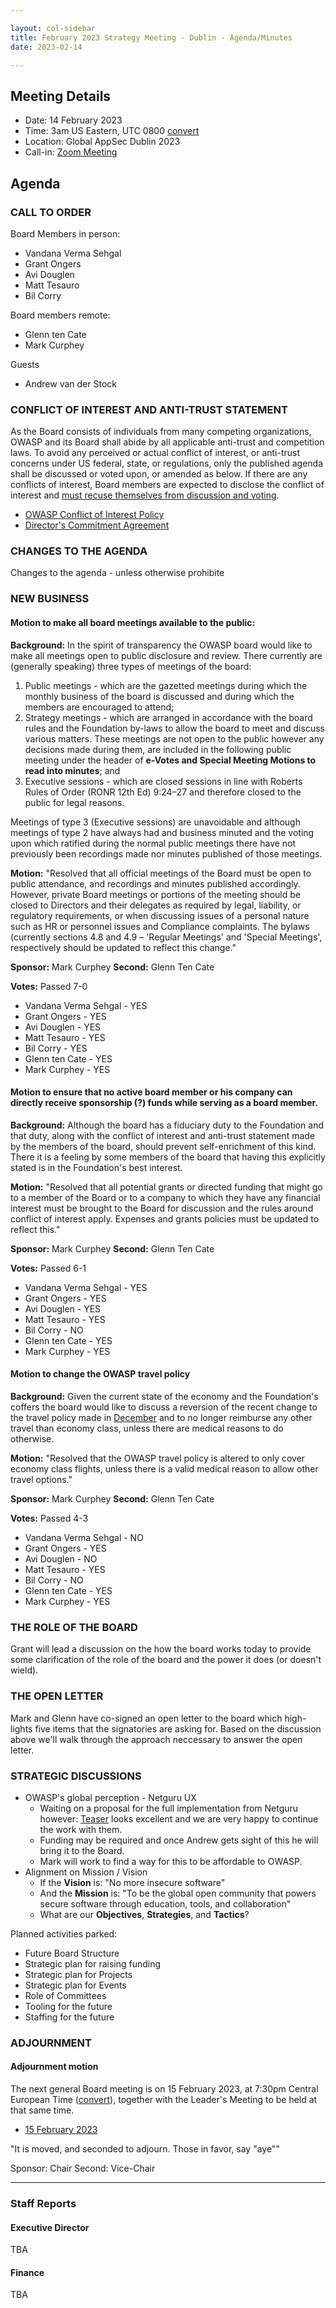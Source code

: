 ```yaml
---

layout: col-sidebar
title: February 2023 Strategy Meeting - Dublin - Agenda/Minutes
date: 2023-02-14

---
```


## Meeting Details

- Date: 14 February 2023
- Time: 3am US Eastern, UTC 0800 [convert](https://www.timeanddate.com/worldclock/meetingdetails.html?year=2023&month=02&day=14&hour=8&min=0&sec=0&p1=398&p2=16&p3=110&p4=197&p5=217&p6=136&p7=179&p8=438)
- Location: Global AppSec Dublin 2023
- Call-in: [Zoom Meeting](https://us06web.zoom.us/j/81029028601?pwd=dmxvNXkvZWFhQ3NxQTR4WGIrbnZWQT09)

## Agenda

### CALL TO ORDER

Board Members in person:
- Vandana Verma Sehgal
- Grant Ongers
- Avi Douglen
- Matt Tesauro
- Bil Corry

Board members remote:
- Glenn ten Cate
- Mark Curphey

Guests
 - Andrew van der Stock

### CONFLICT OF INTEREST AND ANTI-TRUST STATEMENT

As the Board consists of individuals from many competing organizations, OWASP and its Board shall abide by all applicable anti-trust and competition laws. To avoid any perceived or actual conflict of interest, or anti-trust concerns under US federal, state, or regulations, only the published agenda shall be discussed or voted upon, or amended as below. If there are any conflicts of interest, Board members are expected to disclose the conflict of interest and [must recuse themselves from discussion and voting](https://owasp.org/www-policy/legal/bylaws#section-702-disclosure-required).

- [OWASP Conflict of Interest Policy](https://owasp.org/www-policy/operational/conflict-of-interest)
- [Director's Commitment Agreement](https://owasp.org/www-policy/legal/directors-committment-agreement)

### CHANGES TO THE AGENDA

Changes to the agenda - unless otherwise prohibite

### NEW BUSINESS

#### Motion to make all board meetings available to the public:

**Background:** In the spirit of transparency the OWASP board would like to make all meetings open to public disclosure and review. There currently are (generally speaking) three types of meetings of the board:
1. Public meetings - which are the gazetted meetings during which the monthly business of the board is discussed and during which the members are encouraged to attend;
2. Strategy meetings - which are arranged in accordance with the board rules and the Foundation by-laws to allow the board to meet and discuss various matters. These meetings are not open to the public however any decisions made during them, are included in the following public meeting under the header of **e-Votes and Special Meeting Motions to read into minutes**; and
3. Executive sessions - which are closed sessions in line with Roberts Rules of Order (RONR 12th Ed) 9:24–27 and therefore closed to the public for legal reasons.

Meetings of type 3 (Executive sessions) are unavoidable and although meetings of type 2 have always had and business minuted and the voting upon which ratified during the normal public meetings there have not previously been recordings made nor minutes published of those meetings.

**Motion:** "Resolved that all official meetings of the Board must be open to public attendance, and recordings and minutes published accordingly. However, private Board meetings or portions of the meeting should be closed to Directors and their delegates as required by legal, liability, or regulatory requirements, or when discussing issues of a personal nature such as HR or personnel issues and Compliance complaints. The bylaws (currently sections 4.8 and 4.9 – 'Regular Meetings' and 'Special Meetings', respectively should be updated to reflect this change."

**Sponsor:** Mark Curphey
**Second:** Glenn Ten Cate

**Votes:** Passed 7-0
- Vandana Verma Sehgal - YES
- Grant Ongers - YES
- Avi Douglen - YES
- Matt Tesauro - YES
- Bil Corry - YES
- Glenn ten Cate - YES
- Mark Curphey - YES

#### Motion to ensure that no active board member or his company can directly receive sponsorship (?) funds while serving as a board member.

**Background:** Although the board has a fiduciary duty to the Foundation and that duty, along with the conflict of interest and anti-trust statement made by the members of the board, should prevent self-enrichment of this kind. There it is a feeling by some members of the board that having this explicitly stated is in the Foundation's best interest.

**Motion:** "Resolved that all potential grants or directed funding that might go to a member of the Board or to a company to which they have any financial interest must be brought to the Board for discussion and the rules around conflict of interest apply. Expenses and grants policies must be updated to reflect this."

**Sponsor:** Mark Curphey
**Second:** Glenn Ten Cate

**Votes:** Passed 6-1
- Vandana Verma Sehgal - YES
- Grant Ongers - YES
- Avi Douglen - YES
- Matt Tesauro - YES
- Bil Corry - NO
- Glenn ten Cate - YES
- Mark Curphey - YES

#### Motion to change the OWASP travel policy

**Background:** Given the current state of the economy and the Foundation's coffers the board would like to discuss a reversion of the recent change to the travel policy made in [December](https://owasp.org/www-board/meetings-historical/2022/202212.html#motion-to-amend-the-expenses-policy-to-allow-economy-plus-travel-for-greater-than-8-hours) and to no longer reimburse any other travel than economy class, unless there are medical reasons to do otherwise.

**Motion:** "Resolved that the OWASP travel policy is altered to only cover economy class flights, unless there is a valid medical reason to allow other travel options."

**Sponsor:** Mark Curphey
**Second:** Glenn Ten Cate

**Votes:** Passed 4-3
- Vandana Verma Sehgal - NO
- Grant Ongers - YES
- Avi Douglen - NO
- Matt Tesauro - YES
- Bil Corry - NO
- Glenn ten Cate - YES
- Mark Curphey - YES

### THE ROLE OF THE BOARD
Grant will lead a discussion on the how the board works today to provide some clarification of the role of the board and the power it does (or doesn't wield).

### THE OPEN LETTER
Mark and Glenn have co-signed an open letter to the board which high-lights five items that the signatories are asking for. Based on the discussion above we'll walk through the approach neccessary to answer the open letter.

### STRATEGIC DISCUSSIONS
 - OWASP's global perception - Netguru UX
   - Waiting on a proposal for the full implementation from Netguru however: [Teaser](https://www.figma.com/proto/ZWFdixfqwcjXTRrcNRdEHH/OWASP-Resources---Teaser?page-id=512%3A2949&node-id=537%3A17212&viewport=-577%2C1745%2C0.8&scaling=scale-down&starting-point-node-id=537%3A17212) looks excellent and we are very happy to continue the work with them. 
   - Funding may be required and once Andrew gets sight of this he will bring it to the Board. 
   - Mark will work to find a way for this to be affordable to OWASP.
 - Alignment on Mission / Vision
   - If the **Vision** is: "No more insecure software"
   - And the **Mission** is: "To be the global open community that powers secure software through education, tools, and collaboration"
   - What are our **Objectives**, **Strategies**, and **Tactics**?

Planned activities parked:
 - Future Board Structure
 - Strategic plan for raising funding
 - Strategic plan for Projects
 - Strategic plan for Events
 - Role of Committees 
 - Tooling for the future
 - Staffing for the future

### ADJOURNMENT

#### Adjournment motion

The next general Board meeting is on 15 February 2023, at 7:30pm Central European Time ([convert](https://www.timeanddate.com/worldclock/meetingdetails.html?year=2023&month=02&day=15&hour=19&min=30&sec=0&p1=398&p2=16&p3=110&p4=197&p5=217&p6=136&p7=179&p8=438)), together with the Leader's Meeting to be held at that same time.

- [15 February 2023](https://owasp.org/www-board/meetings/202302.15.html)

"It is moved, and seconded to adjourn. Those in favor, say "aye""

Sponsor: Chair
Second: Vice-Chair

***

### Staff Reports

#### Executive Director

TBA

#### Finance

TBA

